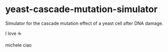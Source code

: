 # yeast-cascade-mutation-simulator
Simulator for the cascade mutation effect of a yeast cell after DNA damage.

I love ☕

michele ciao
